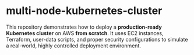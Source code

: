 # multi-node-kubernetes-cluster
This repository demonstrates how to deploy a **production-ready Kubernetes cluster** on AWS **from scratch**. It uses EC2 instances, Terraform, user-data scripts, and proper security configurations to simulate a real-world, highly controlled deployment environment.  

